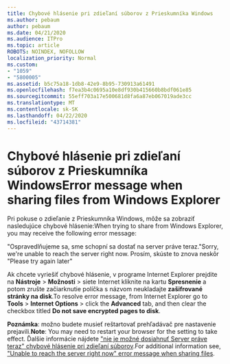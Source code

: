 ```yaml
---
title: Chybové hlásenie pri zdieľaní súborov z Prieskumníka Windows
ms.author: pebaum
author: pebaum
ms.date: 04/21/2020
ms.audience: ITPro
ms.topic: article
ROBOTS: NOINDEX, NOFOLLOW
localization_priority: Normal
ms.custom:
- "1059"
- "5800005"
ms.assetid: b5c75a18-1db8-42e9-8b95-730913a61491
ms.openlocfilehash: f7ea3b4c0695a10e8df930b415660b8bdf061e85
ms.sourcegitcommit: 55eff703a17e500681d8fa6a87eb067019ade3cc
ms.translationtype: MT
ms.contentlocale: sk-SK
ms.lasthandoff: 04/22/2020
ms.locfileid: "43714381"
---
```

# <a name="error-message-when-sharing-files-from-windows-explorer"></a><span data-ttu-id="d9d19-102">Chybové hlásenie pri zdieľaní súborov z Prieskumníka Windows</span><span class="sxs-lookup"><span data-stu-id="d9d19-102">Error message when sharing files from Windows Explorer</span></span>

<span data-ttu-id="d9d19-103">Pri pokuse o zdieľanie z Prieskumníka Windows, môže sa zobraziť nasledujúce chybové hlásenie:</span><span class="sxs-lookup"><span data-stu-id="d9d19-103">When trying to share from Windows Explorer, you may receive the following error message:</span></span>
  
<span data-ttu-id="d9d19-104">"Ospravedlňujeme sa, sme schopní sa dostať na server práve teraz.</span><span class="sxs-lookup"><span data-stu-id="d9d19-104">"Sorry, we're unable to reach the server right now.</span></span> <span data-ttu-id="d9d19-105">Prosím, skúste to znova neskôr "</span><span class="sxs-lookup"><span data-stu-id="d9d19-105">Please try again later"</span></span>
  
<span data-ttu-id="d9d19-106">Ak chcete vyriešiť chybové hlásenie, v programe Internet Explorer prejdite na **Nástroje** \> **Možnosti** \> siete Internet kliknite na kartu **Spresnenie** a potom zrušte začiarknutie políčka s názvom neukladajte **zašifrované stránky na disk**.</span><span class="sxs-lookup"><span data-stu-id="d9d19-106">To resolve error message, from Internet Explorer go to **Tools** \> **Internet Options** \> click the **Advanced** tab, and then clear the checkbox titled **Do not save encrypted pages to disk**.</span></span>
  
 <span data-ttu-id="d9d19-107">**Poznámka**: možno budete musieť reštartovať prehľadávač pre nastavenie prejavili.</span><span class="sxs-lookup"><span data-stu-id="d9d19-107">**Note**: You may need to restart your browser for the setting to take effect.</span></span> <span data-ttu-id="d9d19-108">Ďalšie informácie nájdete ["nie je možné dosiahnuť Server práve teraz" chybové hlásenie pri zdieľaní súborov](https://go.microsoft.com/fwlink/?linkid=2022914).</span><span class="sxs-lookup"><span data-stu-id="d9d19-108">For additional information see, ["Unable to reach the server right now" error message when sharing files](https://go.microsoft.com/fwlink/?linkid=2022914).</span></span>
  